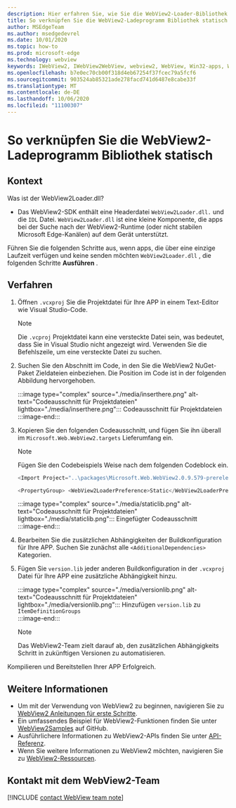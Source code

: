 ```yaml
---
description: Hier erfahren Sie, wie Sie die WebView2-Loader-Bibliothek statisch verknüpfen.
title: So verknüpfen Sie die WebView2-Ladeprogramm Bibliothek statisch
author: MSEdgeTeam
ms.author: msedgedevrel
ms.date: 10/01/2020
ms.topic: how-to
ms.prod: microsoft-edge
ms.technology: webview
keywords: IWebView2, IWebView2WebView, webview2, WebView, Win32-apps, Win32, Edge, ICoreWebView2, ICoreWebView2Host, Browser-Steuerelement, Edge-HTML
ms.openlocfilehash: b7e0ec70cb00f318d4eb67254f37fcec79a5fcf6
ms.sourcegitcommit: 903524ab85321ade278facd741d6487e8cabe33f
ms.translationtype: MT
ms.contentlocale: de-DE
ms.lasthandoff: 10/06/2020
ms.locfileid: "11100307"
---
```

# So verknüpfen Sie die WebView2-Ladeprogramm Bibliothek statisch  

## Kontext  

Was ist der WebView2Loader.dll?  

*   Das WebView2-SDK enthält eine Headerdatei `WebView2Loader.dll.` und die `IDL` Datei. `WebView2Loader.dll` ist eine kleine Komponente, die apps bei der Suche nach der WebView2-Runtime (oder nicht stabilen Microsoft Edge-Kanälen) auf dem Gerät unterstützt.  

Führen Sie die folgenden Schritte aus, wenn apps, die über eine einzige Laufzeit verfügen und keine senden möchten `WebView2Loader.dll` , die folgenden Schritte **Ausführen** .  

## Verfahren  

1.  Öffnen `.vcxproj` Sie die Projektdatei für Ihre APP in einem Text-Editor wie Visual Studio-Code.  
    
    > [!NOTE]
    > Die `.vcproj` Projektdatei kann eine versteckte Datei sein, was bedeutet, dass Sie in Visual Studio nicht angezeigt wird.  Verwenden Sie die Befehlszeile, um eine versteckte Datei zu suchen.  
    
1.  Suchen Sie den Abschnitt im Code, in den Sie die WebView2 NuGet-Paket Zieldateien einbeziehen.  Die Position im Code ist in der folgenden Abbildung hervorgehoben.  
    
    :::image type="complex" source="./media/inserthere.png" alt-text="Codeausschnitt für Projektdateien" lightbox="./media/inserthere.png"::: 
       Codeausschnitt für Projektdateien  
    :::image-end:::  
    
1.  Kopieren Sie den folgenden Codeausschnitt, und fügen Sie ihn überall im `Microsoft.Web.WebView2.targets` Lieferumfang ein.  

    > [!NOTE]
    > Fügen Sie den Codebeispiels Weise nach dem folgenden Codeblock ein.  
    > 
    > ```csharp
    > <Import Project="..\packages\Microsoft.Web.WebView2.0.9.579-prerelease\build\native\Microsoft.Web.WebView2.targets" Condition="Exists('..\packages\Microsoft.Web.WebView2.0.9.579-prerelease\build\native\Microsoft.Web.WebView2.targets')" />
    > ```  
    
    ```csharp
    <PropertyGroup> <WebView2LoaderPreference>Static</WebView2LoaderPreference> </PropertyGroup>
    ```
    
    :::image type="complex" source="./media/staticlib.png" alt-text="Codeausschnitt für Projektdateien" lightbox="./media/staticlib.png"::: 
       Eingefügter Codeausschnitt  
    :::image-end:::  
    
1.  Bearbeiten Sie die zusätzlichen Abhängigkeiten der Buildkonfiguration für Ihre APP.  Suchen Sie zunächst alle `<AdditionalDependencies>` Kategorien.  
1.  Fügen Sie `version.lib` jeder anderen Buildkonfiguration in der `.vcxproj` Datei für Ihre APP eine zusätzliche Abhängigkeit hinzu.  
    
    :::image type="complex" source="./media/versionlib.png" alt-text="Codeausschnitt für Projektdateien" lightbox="./media/versionlib.png"::: 
       Hinzufügen `version.lib` zu `ItemDefinitionGroups`  
    :::image-end:::  
    
    > [!NOTE]
    > Das WebView2-Team zielt darauf ab, den zusätzlichen Abhängigkeits Schritt in zukünftigen Versionen zu automatisieren.  
    
Kompilieren und Bereitstellen Ihrer APP  Erfolgreich.  

## Weitere Informationen  

*   Um mit der Verwendung von WebView2 zu beginnen, navigieren Sie zu [WebView2 Anleitungen für erste Schritte][Webview2MainGettingStarted].  
*   Ein umfassendes Beispiel für WebView2-Funktionen finden Sie unter [WebView2Samples][GithubMicrosoftedgeWebview2samples] auf GitHub.
*   Ausführlichere Informationen zu WebView2-APIs finden Sie unter [API-Referenz][Webview2ApiReference].
*   Wenn Sie weitere Informationen zu WebView2 möchten, navigieren Sie zu [WebView2-Ressourcen][Webview2MainNextSteps].

## Kontakt mit dem WebView2-Team  

[!INCLUDE [contact WebView team note](../includes/contact-webview-team-note.md)]  

<!-- links -->  

[DevtoolsGuideChromiumMain]: ../../devtools-guide-chromium.md "Microsoft Edge (Chrom)-Entwickler Tools | Microsoft docs"  

[Webview2ReferenceDotnet09628MicrosoftWebWebview2CoreCorewebview2environmentoptionsAdditionalbrowserarguments]: ../reference/dotnet/0-9-628/microsoft-web-webview2-core-corewebview2environmentoptions.md#additionalbrowserarguments "AdditionalBrowserArguments-0.9.515-Microsoft. Web. WebView2. Core. CoreWebView2EnvironmentOptions Klasse | Microsoft docs"  
[Webview2ReferenceWin3209622Webview2IdlParameters]: ../reference/win32/0-9-622/webview2-idl.md#createcorewebview2environment  "CreateCoreWebView2Environment-Globals | Microsoft docs"  
[Webview2ApiReference]: ../webview2-api-reference.md "Microsoft Edge WebView2-API-Referenz | Microsoft docs"  
[Webview2MainNextSteps]: ../index.md#next-steps "Nächste Schritte – Einführung in Microsoft Edge WebView2 (Preview) | Microsoft docs"  
[Webview2MainGettingStarted]: ../index.md#getting-started "Erste Schritte – Einführung in Microsoft Edge WebView2 (Preview) | Microsoft docs"  

[GithubMicrosoftedgeWebviewfeedbackMain]: https://github.com/MicrosoftEdge/WebViewFeedback "WebView-Feedback-MicrosoftEdge/WebViewFeedback | GitHub"  
[GithubMicrosoftedgeWebview2samples]: https://github.com/MicrosoftEdge/WebView2Samples "WebView2-Beispiele-MicrosoftEdge/WebView2Samples | GitHub"  

[GithubMicrosoftVscodeJSDebugWhatsNew]: https://github.com/microsoft/vscode-js-debug#whats-new "Was ist neu? -JavaScript-Debugger für Visual Studio-Code – Microsoft/vscode-js – Debuggen | GitHub"  

[GithubMicrosoftVscodeEdgeDebug2ReadmeChromiumWebviewApplications]: https://github.com/microsoft/vscode-edge-debug2/blob/master/README.md#microsoft-edge-chromium-webview-applications "Microsoft Edge (Chrom) WebView-Anwendungen – Visual Studio-Code – Debugger für Microsoft Edge – Microsoft/vscode-Edge-debug2 | GitHub"  
